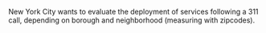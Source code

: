 New York City wants to evaluate the deployment of services following a 311 call, depending on borough and neighborhood (measuring with zipcodes).
